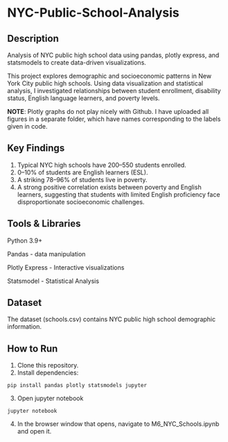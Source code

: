 # NYC-Public-School-Analysis

## Description
Analysis of NYC public high school data using pandas, plotly express, and statsmodels to create data-driven visualizations.

This project explores demographic and socioeconomic patterns in New York City public high schools. Using data visualization and statistical analysis, I investigated relationships between student enrollment, disability status, English language learners, and poverty levels.

**NOTE**: Plotly graphs do not play nicely with Github. I have uploaded all figures in a separate folder, which have names corresponding to the labels given in code.

## Key Findings

1. Typical NYC high schools have 200–550 students enrolled.
2. 0–10% of students are English learners (ESL).
3. A striking 78–96% of students live in poverty.
4. A strong positive correlation exists between poverty and English learners, suggesting that students with limited English proficiency face disproportionate socioeconomic challenges.

## Tools & Libraries

Python 3.9+

Pandas - data manipulation

Plotly Express - Interactive visualizations

Statsmodel - Statistical Analysis

## Dataset

The dataset (schools.csv) contains NYC public high school demographic information.

## How to Run

1. Clone this repository.
2. Install dependencies:
```
pip install pandas plotly statsmodels jupyter
```
3. Open jupyter notebook
```
jupyter notebook 
```
4. In the browser window that opens, navigate to M6_NYC_Schools.ipynb and open it.
